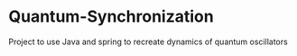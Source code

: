 # Quantum-Synchronization
Project to use Java and spring to recreate dynamics of quantum oscillators
